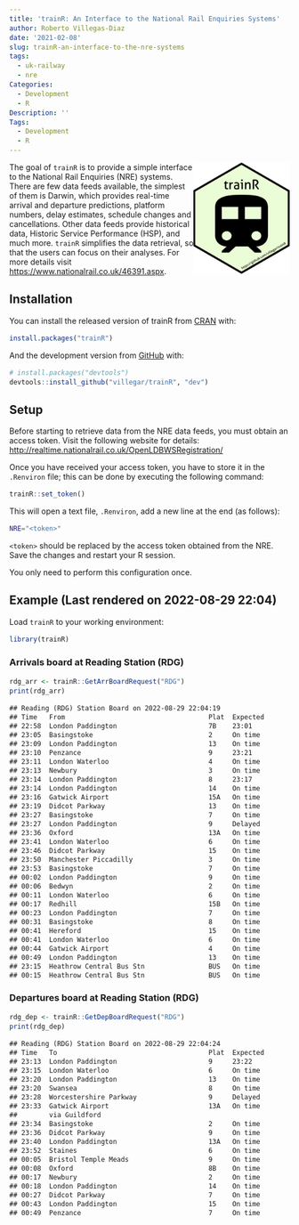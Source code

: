 ```yaml
---
title: 'trainR: An Interface to the National Rail Enquiries Systems'
author: Roberto Villegas-Diaz
date: '2021-02-08'
slug: trainR-an-interface-to-the-nre-systems
tags:
  - uk-railway
  - nre
Categories:
  - Development
  - R
Description: ''
Tags:
  - Development
  - R
---
```


<img src="https://raw.githubusercontent.com/villegar/trainR/main/inst/images/logo.png" alt="logo" align="right" height=200px/>

The goal of `trainR` is to provide a simple interface to the 
National Rail Enquiries (NRE) systems. There are few data feeds 
available, the simplest of them is Darwin, which provides real-time 
arrival and departure predictions, platform numbers, delay estimates, 
schedule changes and cancellations. Other data feeds provide historical 
data, Historic Service Performance (HSP), and much more. `trainR` 
simplifies the data retrieval, so that the users can focus on their 
analyses. For more details visit 
https://www.nationalrail.co.uk/46391.aspx.

## Installation

You can install the released version of trainR from [CRAN](https://CRAN.R-project.org) with:

``` r
install.packages("trainR")
```

And the development version from [GitHub](https://github.com/) with:

``` r
# install.packages("devtools")
devtools::install_github("villegar/trainR", "dev")
```

## Setup
Before starting to retrieve data from the NRE data feeds, you must obtain an access token. 
Visit the following website for details: http://realtime.nationalrail.co.uk/OpenLDBWSRegistration/

Once you have received your access token, you have to store it in the `.Renviron` file; this can be 
done by executing the following command:


```r
trainR::set_token()
```

This will open a text file, `.Renviron`, add a new line at the end (as follows):

```bash
NRE="<token>"
```

`<token>` should be replaced by the access token obtained from the NRE. Save the changes and restart 
your R session.

You only need to perform this configuration once.

## Example (Last rendered on 2022-08-29 22:04)

Load `trainR` to your working environment:

```r
library(trainR)
```

### Arrivals board at Reading Station (RDG)


```r
rdg_arr <- trainR::GetArrBoardRequest("RDG")
print(rdg_arr)
```

```
## Reading (RDG) Station Board on 2022-08-29 22:04:19
## Time   From                                    Plat  Expected
## 22:58  London Paddington                       7B    23:01
## 23:05  Basingstoke                             2     On time
## 23:09  London Paddington                       13    On time
## 23:10  Penzance                                9     23:21
## 23:11  London Waterloo                         4     On time
## 23:13  Newbury                                 3     On time
## 23:14  London Paddington                       8     23:17
## 23:14  London Paddington                       14    On time
## 23:16  Gatwick Airport                         15A   On time
## 23:19  Didcot Parkway                          13    On time
## 23:27  Basingstoke                             7     On time
## 23:27  London Paddington                       9     Delayed
## 23:36  Oxford                                  13A   On time
## 23:41  London Waterloo                         6     On time
## 23:46  Didcot Parkway                          15    On time
## 23:50  Manchester Piccadilly                   3     On time
## 23:53  Basingstoke                             7     On time
## 00:02  London Paddington                       9     On time
## 00:06  Bedwyn                                  2     On time
## 00:11  London Waterloo                         6     On time
## 00:17  Redhill                                 15B   On time
## 00:23  London Paddington                       7     On time
## 00:31  Basingstoke                             8     On time
## 00:41  Hereford                                15    On time
## 00:41  London Waterloo                         6     On time
## 00:44  Gatwick Airport                         4     On time
## 00:49  London Paddington                       13    On time
## 23:15  Heathrow Central Bus Stn                BUS   On time
## 00:15  Heathrow Central Bus Stn                BUS   On time
```

### Departures board at Reading Station (RDG)


```r
rdg_dep <- trainR::GetDepBoardRequest("RDG")
print(rdg_dep)
```

```
## Reading (RDG) Station Board on 2022-08-29 22:04:24
## Time   To                                      Plat  Expected
## 23:13  London Paddington                       9     23:22
## 23:15  London Waterloo                         6     On time
## 23:20  London Paddington                       13    On time
## 23:20  Swansea                                 8     On time
## 23:28  Worcestershire Parkway                  9     Delayed
## 23:33  Gatwick Airport                         13A   On time
##        via Guildford                           
## 23:34  Basingstoke                             2     On time
## 23:36  Didcot Parkway                          9     On time
## 23:40  London Paddington                       13A   On time
## 23:52  Staines                                 6     On time
## 00:05  Bristol Temple Meads                    9     On time
## 00:08  Oxford                                  8B    On time
## 00:17  Newbury                                 2     On time
## 00:18  London Paddington                       14    On time
## 00:27  Didcot Parkway                          7     On time
## 00:43  London Paddington                       15    On time
## 00:49  Penzance                                7     On time
```

